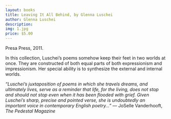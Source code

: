 ```yaml
---
layout: books
title: Leaving It All Behind, by Glenna Luschei
author: Glenna Luschei
description:
img: 1.jpg
price: $5.00
---
```

Presa Press, 2011.

In this collection, Luschei’s poems somehow keep their feet in two worlds at once.  They are constructed of both equal parts of both expressionism and impressionism.  Her special ability is to synthesize the external and internal worlds.

*“Luschei’s juxtaposition of poems in which she travels dreams, and ultimately lives, serve as a reminder that life, for the living, does not stop and should not stop even when it has been flooded with grief.  Given Luschei’s sharp, precise and pointed verse, she is undoubtedly an important voice in contemporary English poetry…”*  — JoSelle Vanderhooft, *The Pedestal Magazine*